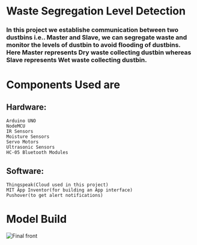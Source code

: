 # Waste Segregation Level Detection
###  In this project we establishe communication between two dustbins i.e.. Master and Slave, we can segregate waste and monitor the levels of dustbin to avoid flooding of dustbins. Here Master represents Dry waste collecting dustbin whereas Slave represents Wet waste collecting dustbin.

# Components Used are
  ## Hardware:
    Arduino UNO
    NodeMCU
    IR Sensors
    Moisture Sensors
    Servo Motors
    Ultrasonic Sensors
    HC-05 Bluetooth Modules
  
  ## Software:
    Thingspeak(Cloud used in this project)
    MIT App Inventor(for building an App interface)
    Pushover(to get alert notifications)

# Model Build
![Final front](https://user-images.githubusercontent.com/56586584/153740851-44ec3d90-d868-4010-9efe-0e774ab270b0.jpeg)
